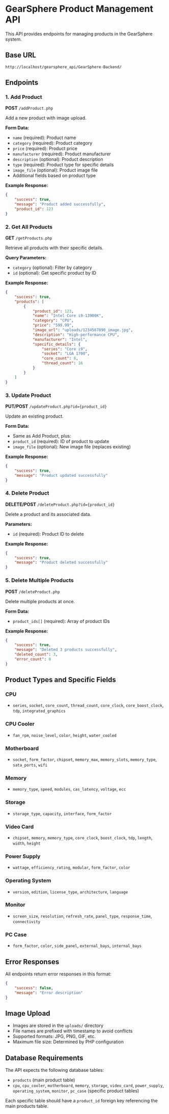 # GearSphere Product Management API

This API provides endpoints for managing products in the GearSphere system.

## Base URL
```
http://localhost/gearsphere_api/GearSphere-Backend/
```

## Endpoints

### 1. Add Product
**POST** `/addProduct.php`

Add a new product with image upload.

**Form Data:**
- `name` (required): Product name
- `category` (required): Product category
- `price` (required): Product price
- `manufacturer` (required): Product manufacturer
- `description` (optional): Product description
- `type` (required): Product type for specific details
- `image_file` (optional): Product image file
- Additional fields based on product type

**Example Response:**
```json
{
    "success": true,
    "message": "Product added successfully",
    "product_id": 123
}
```

### 2. Get All Products
**GET** `/getProducts.php`

Retrieve all products with their specific details.

**Query Parameters:**
- `category` (optional): Filter by category
- `id` (optional): Get specific product by ID

**Example Response:**
```json
{
    "success": true,
    "products": [
        {
            "product_id": 123,
            "name": "Intel Core i9-13900K",
            "category": "CPU",
            "price": "599.99",
            "image_url": "uploads/1234567890_image.jpg",
            "description": "High-performance CPU",
            "manufacturer": "Intel",
            "specific_details": {
                "series": "Core i9",
                "socket": "LGA 1700",
                "core_count": 8,
                "thread_count": 16
            }
        }
    ]
}
```

### 3. Update Product
**PUT/POST** `/updateProduct.php?id={product_id}`

Update an existing product.

**Form Data:**
- Same as Add Product, plus:
- `product_id` (required): ID of product to update
- `image_file` (optional): New image file (replaces existing)

**Example Response:**
```json
{
    "success": true,
    "message": "Product updated successfully"
}
```

### 4. Delete Product
**DELETE/POST** `/deleteProduct.php?id={product_id}`

Delete a product and its associated data.

**Parameters:**
- `id` (required): Product ID to delete

**Example Response:**
```json
{
    "success": true,
    "message": "Product deleted successfully"
}
```

### 5. Delete Multiple Products
**POST** `/deleteProduct.php`

Delete multiple products at once.

**Form Data:**
- `product_ids[]` (required): Array of product IDs

**Example Response:**
```json
{
    "success": true,
    "message": "Deleted 3 products successfully",
    "deleted_count": 3,
    "error_count": 0
}
```

## Product Types and Specific Fields

### CPU
- `series`, `socket`, `core_count`, `thread_count`, `core_clock`, `core_boost_clock`, `tdp`, `integrated_graphics`

### CPU Cooler
- `fan_rpm`, `noise_level`, `color`, `height`, `water_cooled`

### Motherboard
- `socket`, `form_factor`, `chipset`, `memory_max`, `memory_slots`, `memory_type`, `sata_ports`, `wifi`

### Memory
- `memory_type`, `speed`, `modules`, `cas_latency`, `voltage`, `ecc`

### Storage
- `storage_type`, `capacity`, `interface`, `form_factor`

### Video Card
- `chipset`, `memory`, `memory_type`, `core_clock`, `boost_clock`, `tdp`, `length`, `width`, `height`

### Power Supply
- `wattage`, `efficiency_rating`, `modular`, `form_factor`, `color`

### Operating System
- `version`, `edition`, `license_type`, `architecture`, `language`

### Monitor
- `screen_size`, `resolution`, `refresh_rate`, `panel_type`, `response_time`, `connectivity`

### PC Case
- `form_factor`, `color`, `side_panel`, `external_bays`, `internal_bays`

## Error Responses

All endpoints return error responses in this format:

```json
{
    "success": false,
    "message": "Error description"
}
```

## Image Upload

- Images are stored in the `uploads/` directory
- File names are prefixed with timestamp to avoid conflicts
- Supported formats: JPG, PNG, GIF, etc.
- Maximum file size: Determined by PHP configuration

## Database Requirements

The API expects the following database tables:
- `products` (main product table)
- `cpu`, `cpu_cooler`, `motherboard`, `memory`, `storage`, `video_card`, `power_supply`, `operating_system`, `monitor`, `pc_case` (specific product tables)

Each specific table should have a `product_id` foreign key referencing the main products table. 